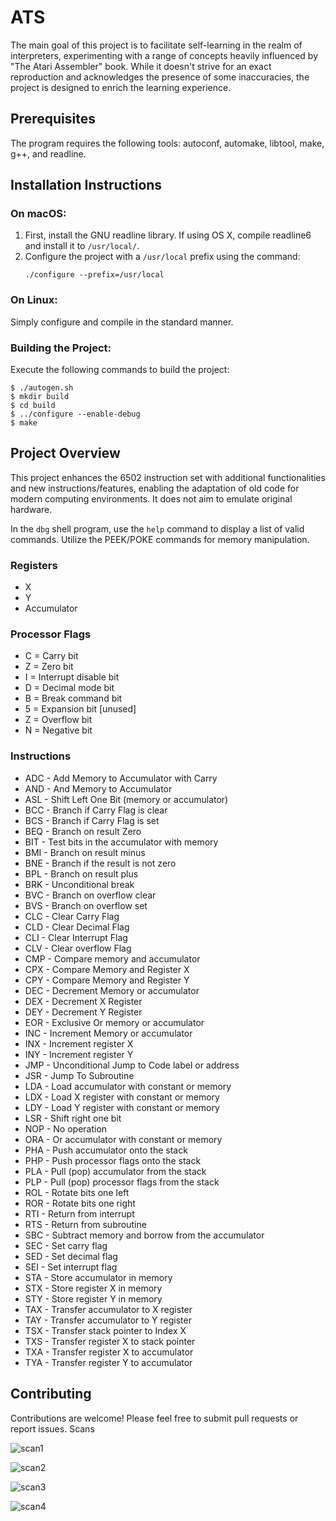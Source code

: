 # ATS

The main goal of this project is to facilitate self-learning in the realm of interpreters, experimenting with a range of concepts heavily influenced by "The Atari Assembler" book. While it doesn't strive for an exact reproduction and acknowledges the presence of some inaccuracies, the project is designed to enrich the learning experience.

## Prerequisites
The program requires the following tools: autoconf, automake, libtool, make, g++, and readline.

## Installation Instructions

### On macOS:
1. First, install the GNU readline library. If using OS X, compile readline6 and install it to `/usr/local/`.
2. Configure the project with a `/usr/local` prefix using the command:
    ```
    ./configure --prefix=/usr/local
    ```

### On Linux:
Simply configure and compile in the standard manner.

### Building the Project:
Execute the following commands to build the project:
```
$ ./autogen.sh
$ mkdir build
$ cd build
$ ../configure --enable-debug
$ make
```

## Project Overview
This project enhances the 6502 instruction set with additional functionalities and new instructions/features, enabling the adaptation of old code for modern computing environments. It does not aim to emulate original hardware.

In the `dbg` shell program, use the `help` command to display a list of valid commands. Utilize the PEEK/POKE commands for memory manipulation.

### Registers
- X
- Y
- Accumulator

### Processor Flags
- C = Carry bit
- Z = Zero bit
- I = Interrupt disable bit
- D = Decimal mode bit
- B = Break command bit
- 5 = Expansion bit [unused]
- Z = Overflow bit
- N = Negative bit

### Instructions
- ADC - Add Memory to Accumulator with Carry
- AND - And Memory to Accumulator
- ASL - Shift Left One Bit (memory or accumulator)
- BCC - Branch if Carry Flag is clear
- BCS - Branch if Carry Flag is set
- BEQ - Branch on result Zero
- BIT - Test bits in the accumulator with memory
- BMI - Branch on result minus
- BNE - Branch if the result is not zero
- BPL - Branch on result plus
- BRK - Unconditional break
- BVC - Branch on overflow clear
- BVS - Branch on overflow set
- CLC - Clear Carry Flag
- CLD - Clear Decimal Flag
- CLI - Clear Interrupt Flag
- CLV - Clear overflow Flag
- CMP - Compare memory and accumulator
- CPX - Compare Memory and Register X
- CPY - Compare Memory and Register Y
- DEC - Decrement Memory or accumulator
- DEX - Decrement X Register
- DEY - Decrement Y Register
- EOR - Exclusive Or memory or accumulator
- INC - Increment Memory or accumulator
- INX - Increment register X
- INY - Increment register Y
- JMP - Unconditional Jump to Code label or address
- JSR - Jump To Subroutine
- LDA - Load accumulator with constant or memory
- LDX - Load X register with constant or memory
- LDY - Load Y register with constant or memory
- LSR - Shift right one bit
- NOP - No operation
- ORA - Or accumulator with constant or memory
- PHA - Push accumulator onto the stack
- PHP - Push processor flags onto the stack
- PLA - Pull (pop) accumulator from the stack
- PLP - Pull (pop) processor flags from the stack
- ROL - Rotate bits one left
- ROR - Rotate bits one right
- RTI - Return from interrupt
- RTS - Return from subroutine
- SBC - Subtract memory and borrow from the accumulator
- SEC - Set carry flag
- SED - Set decimal flag
- SEI - Set interrupt flag
- STA - Store accumulator in memory
- STX - Store register X in memory
- STY - Store register Y in memory
- TAX - Transfer accumulator to X register
- TAY - Transfer accumulator to Y register
- TSX - Transfer stack pointer to Index X
- TXS - Transfer register X to stack pointer
- TXA - Transfer register X to accumulator
- TYA - Transfer register Y to accumulator

## Contributing
Contributions are welcome! Please feel free to submit pull requests or report issues.
Scans

![scan1](https://github.com/lostjared/ats/blob/master/scans/flags1.png?raw=true  "Scan 1")

![scan2](https://github.com/lostjared/ats/blob/master/scans/flags2.png?raw=true  "Scan 2")

![scan3](https://github.com/lostjared/ats/blob/master/scans/Opcodes1.png?raw=true  "Scan 3")

![scan4](https://github.com/lostjared/ats/blob/master/scans/Opcodes2.png?raw=true  "Scan 4")


